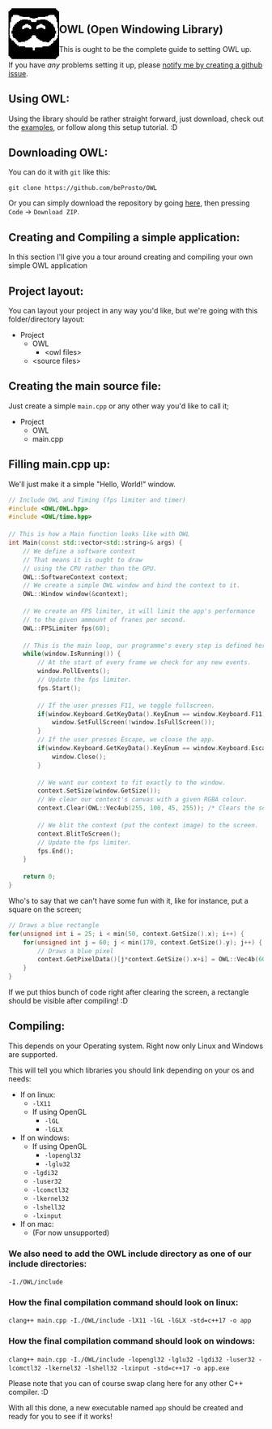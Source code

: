 <img align="left" width="100" height="100" style="image-rendering: crisp-edges; image-rendering: pixelated"  src="./logo.png">

## OWL (Open Windowing Library)

This is ought to be the complete guide to setting OWL up.

If you have *any* problems setting it up, please [notify me by creating a github issue](https://github.com/beProsto/OWL/issues/new).


## Using OWL:
Using the library should be rather straight forward, just download, check out the [examples](https://github.com/beProsto/OWL/tree/main/examples), or follow along this setup tutorial. :D

## Downloading OWL:
You can do it with `git` like this:
```
git clone https://github.com/beProsto/OWL
```
Or you can simply download the repository by going [here](https://github.com/beProsto/OWL), then pressing `Code` -> `Download ZIP`.

## Creating and Compiling a simple application:
In this section I'll give you a tour around creating and compiling your own simple OWL application

## Project layout:
You can layout your project in any way you'd like, but we're going with this folder/directory layout:
- Project
	- OWL
		- \<owl files\>
	- \<source files\>

## Creating the main source file:
Just create a simple `main.cpp` or any other way you'd like to call it;
- Project
	- OWL
	- main.cpp

## Filling main.cpp up:
We'll just make it a simple "Hello, World!" window.
```cpp
// Include OWL and Timing (fps limiter and timer)
#include <OWL/OWL.hpp>
#include <OWL/time.hpp>

// This is how a Main function looks like with OWL
int Main(const std::vector<std::string>& args) {
	// We define a software context
	// That means it is ought to draw 
	// using the CPU rather than the GPU.
	OWL::SoftwareContext context;
	// We create a simple OWL window and bind the context to it.
	OWL::Window window(&context);

	// We create an FPS limiter, it will limit the app's performance 
	// to the given ammount of franes per second.
	OWL::FPSLimiter fps(60);

	// This is the main loop, our programme's every step is defined here.
	while(window.IsRunning()) {
		// At the start of every frame we check for any new events.
		window.PollEvents();
		// Update the fps limiter.
		fps.Start();

		// If the user presses F11, we toggle fullscreen.
		if(window.Keyboard.GetKeyData().KeyEnum == window.Keyboard.F11) {
			window.SetFullScreen(!window.IsFullScreen());
		}
		// If the user presses Escape, we cloase the app.
		if(window.Keyboard.GetKeyData().KeyEnum == window.Keyboard.Escape) {
			window.Close();
		}

		// We want our context to fit exactly to the window.
		context.SetSize(window.GetSize());
		// We clear our context's canvas with a given RGBA colour.
		context.Clear(OWL::Vec4ub(255, 100, 45, 255)); /* Clears the screen in orange color */

		// We blit the context (put the context image) to the screen.
		context.BlitToScreen();
		// Update the fps limiter.
		fps.End();
	}

	return 0;
}
```

Who's to say that we can't have some fun with it, like for instance, put a square on the screen;
```cpp
// Draws a blue rectangle 
for(unsigned int i = 25; i < min(50, context.GetSize().x); i++) {
	for(unsigned int j = 60; j < min(170, context.GetSize().y); j++) {
		// Draws a blue pixel
		context.GetPixelData()[j*context.GetSize().x+i] = OWL::Vec4b(60, 90, 200, 255); 
	}
}
```

If we put thios bunch of code right after clearing the screen, a rectangle should be visible after compiling! :D

## Compiling:
This depends on your Operating system. Right now only Linux and Windows are supported.

This will tell you which libraries you should link depending on your os and needs:
- If on linux:
	- `-lX11`
	- If using OpenGL
		- `-lGL` 
		- `-lGLX`
- If on windows:
	- If using OpenGL
		- `-lopengl32`
		- `-lglu32`
	- `-lgdi32`
	- `-luser32`
	- `-lcomctl32`
	- `-lkernel32`
	- `-lshell32`
	- `-lxinput`
- If on mac:
	- (For now unsupported)

### We also need to add the OWL include directory as one of our include directories:
`-I./OWL/include`

### How the final compilation command should look on linux:
`clang++ main.cpp -I./OWL/include -lX11 -lGL -lGLX -std=c++17 -o app`
### How the final compilation command should look on windows:
`clang++ main.cpp -I./OWL/include -lopengl32 -lglu32 -lgdi32 -luser32 -lcomctl32 -lkernel32 -lshell32 -lxinput -std=c++17 -o app.exe`

Please note that you can of course swap clang here for any other C++ compiler. :D

With all this done, a new executable named `app` should be created and ready for you to see if it works!